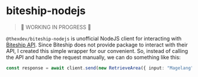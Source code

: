 # biteship-nodejs

> 🚧 WORKING IN PROGRESS 🚧

`@thexdev/biteship-nodejs` is unofficial NodeJS client for interacting with
[Biteship API](https://biteship.com/en). Since Biteship does not provide package
to interact with their API, I created this simple wrapper for our convenient.
So, instead of calling the API and handle the request manually, we can do
something like this:

```ts
const response = await client.send(new RetrieveArea({ input: "Magelang" }))`;
```
